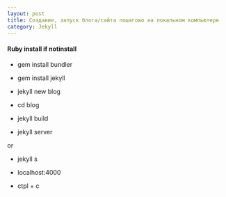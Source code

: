 ```yaml
---
layout: post
title: Создание, запуск блога/сайта пошагово на локальном компьютере
category: Jekyll
---
```


#### Ruby install if notinstall

- gem install bundler

- gem install jekyll

- jekyll new blog

- cd blog

- jekyll build

- jekyll server

or

- jekyll s

- localhost:4000

- ctpl + c

